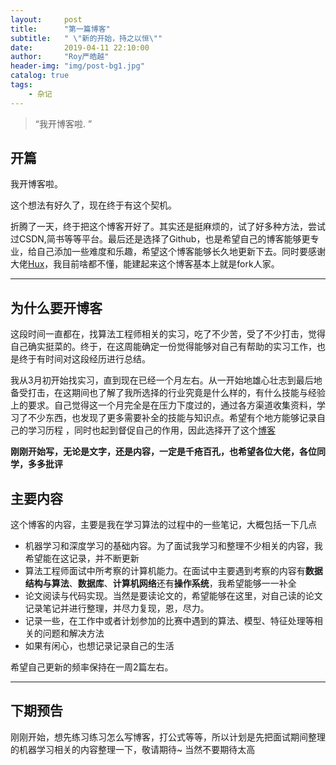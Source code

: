 ```yaml
---
layout:     post
title:      "第一篇博客"
subtitle:   " \"新的开始，持之以恒\""
date:       2019-04-11 22:10:00
author:     "Roy严皓越"
header-img: "img/post-bg1.jpg"
catalog: true
tags:
    - 杂记
---
```


> “我开博客啦. ”


## 开篇
我开博客啦。


这个想法有好久了，现在终于有这个契机。


折腾了一天，终于把这个博客开好了。其实还是挺麻烦的，试了好多种方法，尝试过CSDN,简书等等平台。最后还是选择了Github，也是希望自己的博客能够更专业，给自己添加一些难度和乐趣，希望这个博客能够长久地更新下去。同时要感谢大佬[Hux](https://github.com/Huxpro/huxpro.github.io)，我目前啥都不懂，能建起来这个博客基本上就是fork人家。

---

## 为什么要开博客

这段时间一直都在，找算法工程师相关的实习，吃了不少苦，受了不少打击，觉得自己确实挺菜的。终于，在这周能确定一份觉得能够对自己有帮助的实习工作，也是终于有时间对这段经历进行总结。  

我从3月初开始找实习，直到现在已经一个月左右。从一开始地雄心壮志到最后地备受打击，在这期间也了解了我所选择的行业究竟是什么样的，有什么技能与经验上的要求。自己觉得这一个月完全是在压力下度过的，通过各方渠道收集资料，学习了不少东西，也发现了更多需要补全的技能与知识点。希望有个地方能够记录自己的学习历程
，同时也起到督促自己的作用，因此选择开了这个[博客](https://roygyr.github.io/)

**刚刚开始写，无论是文字，还是内容，一定是千疮百孔，也希望各位大佬，各位同学，多多批评**


## 主要内容

这个博客的内容，主要是我在学习算法的过程中的一些笔记，大概包括一下几点

* 机器学习和深度学习的基础内容。为了面试我学习和整理不少相关的内容，我希望能在这记录，并不断更新
* 算法工程师面试中所考察的计算机能力。在面试中主要遇到考察的内容有**数据结构与算法**、**数据库**、**计算机网络**还有**操作系统**，我希望能够一一补全
* 论文阅读与代码实现。当然是要读论文的，希望能够在这里，对自己读的论文记录笔记并进行整理，并尽力复现，恩，尽力。
* 记录一些，在工作中或者计划参加的比赛中遇到的算法、模型、特征处理等相关的问题和解决方法
* 如果有闲心，也想记录记录自己的生活

希望自己更新的频率保持在一周2篇左右。

---


## 下期预告

刚刚开始，想先练习练习怎么写博客，打公式等等，所以计划是先把面试期间整理的机器学习相关的内容整理一下，敬请期待~ 当然不要期待太高


